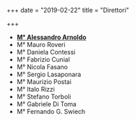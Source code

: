 +++
date = "2019-02-22"
title = "Direttori"

+++

* [**M° Alessandro Arnoldo**](http://www.circuitomusica.it/alessandroarnoldo)
* M° Mauro Roveri
* M° Daniela Contessi
* M° Fabrizio Cunial
* M° Nicola Fasano
* M° Sergio Lasaponara
* M° Maurizio Postai
* M° Italo Rizzi
* M° Stefano Torboli
* M° Gabriele Di Toma
* M° Fernando G. Swiech


